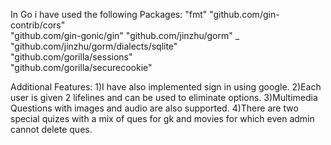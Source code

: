 In Go i have used the following Packages:
"fmt"
"github.com/gin-contrib/cors"                        
"github.com/gin-gonic/gin"
"github.com/jinzhu/gorm"
_ "github.com/jinzhu/gorm/dialects/sqlite"  
"github.com/gorilla/sessions"         
"github.com/gorilla/securecookie" 

Additional Features:
1)I have also implemented sign in using google.
2)Each user is given 2 lifelines and can be used to eliminate options.
3)Multimedia Questions with images and audio are also supported.
4)There are two special quizes with a mix of ques for gk and movies for which even admin cannot delete ques.